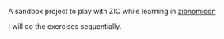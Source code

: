 A sandbox project to play with ZIO while learning in [zionomicon](https://www.zionomicon.com/#0)

I will do the exercises sequentially.
